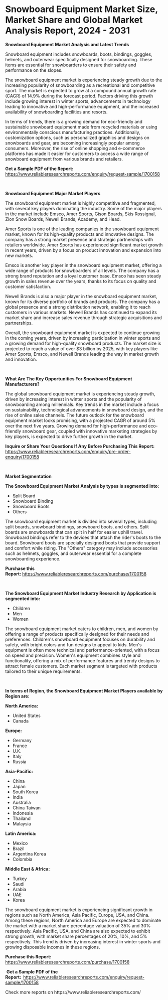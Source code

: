 <p><h1>Snowboard Equipment Market Size, Market Share and Global Market Analysis Report, 2024 - 2031</h1></p><p><strong>Snowboard Equipment Market Analysis and Latest Trends</strong></p>
<p><p>Snowboard equipment includes snowboards, boots, bindings, goggles, helmets, and outerwear specifically designed for snowboarding. These items are essential for snowboarders to ensure their safety and performance on the slopes.</p><p>The snowboard equipment market is experiencing steady growth due to the increasing popularity of snowboarding as a recreational and competitive sport. The market is expected to grow at a compound annual growth rate (CAGR) of 14.9% during the forecast period. Factors driving this growth include growing interest in winter sports, advancements in technology leading to innovative and high-performance equipment, and the increased availability of snowboarding facilities and resorts.</p><p>In terms of trends, there is a growing demand for eco-friendly and sustainable snowboard equipment made from recycled materials or using environmentally conscious manufacturing practices. Additionally, customization options, such as personalized graphics and designs on snowboards and gear, are becoming increasingly popular among consumers. Moreover, the rise of online shopping and e-commerce platforms has made it easier for customers to access a wide range of snowboard equipment from various brands and retailers.</p></p>
<p><strong>Get a Sample PDF of the Report:&nbsp;</strong> <a href="https://www.reliableresearchreports.com/enquiry/request-sample/1700158">https://www.reliableresearchreports.com/enquiry/request-sample/1700158</a></p>
<p>&nbsp;</p>
<p><strong>Snowboard Equipment Major Market Players</strong></p>
<p><p>The snowboard equipment market is highly competitive and fragmented, with several key players dominating the industry. Some of the major players in the market include Emsco, Amer Sports, Gison Boards, Skis Rossignal, Zion Snow Boards, Newell Brands, Academy, and Head.</p><p>Amer Sports is one of the leading companies in the snowboard equipment market, known for its high-quality products and innovative designs. The company has a strong market presence and strategic partnerships with retailers worldwide. Amer Sports has experienced significant market growth in recent years, driven by a focus on product innovation and expansion into new markets.</p><p>Emsco is another key player in the snowboard equipment market, offering a wide range of products for snowboarders of all levels. The company has a strong brand reputation and a loyal customer base. Emsco has seen steady growth in sales revenue over the years, thanks to its focus on quality and customer satisfaction.</p><p>Newell Brands is also a major player in the snowboard equipment market, known for its diverse portfolio of brands and products. The company has a global presence and a strong distribution network, enabling it to reach customers in various markets. Newell Brands has continued to expand its market share and increase sales revenue through strategic acquisitions and partnerships.</p><p>Overall, the snowboard equipment market is expected to continue growing in the coming years, driven by increasing participation in winter sports and a growing demand for high-quality snowboard products. The market size is projected to reach a value of over $3 billion by 2025, with key players like Amer Sports, Emsco, and Newell Brands leading the way in market growth and innovation.</p></p>
<p>&nbsp;</p>
<p><strong>What Are The Key Opportunities For Snowboard Equipment Manufacturers?</strong></p>
<p><p>The global snowboard equipment market is experiencing steady growth, driven by increasing interest in winter sports and the popularity of snowboarding among millennials. Key trends in the market include a focus on sustainability, technological advancements in snowboard design, and the rise of online sales channels. The future outlook for the snowboard equipment market looks promising, with a projected CAGR of around 5% over the next five years. Growing demand for high-performance and eco-friendly snowboard gear, coupled with innovative marketing strategies by key players, is expected to drive further growth in the market.</p></p>
<p><strong>Inquire or Share Your Questions If Any Before Purchasing This Report:</strong> <a href="https://www.reliableresearchreports.com/enquiry/pre-order-enquiry/1700158">https://www.reliableresearchreports.com/enquiry/pre-order-enquiry/1700158</a></p>
<p>&nbsp;</p>
<p><strong>Market Segmentation</strong></p>
<p><strong>The Snowboard Equipment Market Analysis by types is segmented into:</strong></p>
<p><ul><li>Split Board</li><li>Snowboard Binding</li><li>Snowboard Boots</li><li>Others</li></ul></p>
<p><p>The snowboard equipment market is divided into several types, including split boards, snowboard bindings, snowboard boots, and others. Split boards are snowboards that can split in half for easier uphill travel. Snowboard bindings refer to the devices that attach the rider's boots to the board. Snowboard boots are specially designed boots that provide support and comfort while riding. The "Others" category may include accessories such as helmets, goggles, and outerwear essential for a complete snowboarding experience.</p></p>
<p><strong>Purchase this Report:&nbsp;</strong><a href="https://www.reliableresearchreports.com/purchase/1700158">https://www.reliableresearchreports.com/purchase/1700158</a></p>
<p>&nbsp;</p>
<p><strong>The Snowboard Equipment Market Industry Research by Application is segmented into:</strong></p>
<p><ul><li>Children</li><li>Men</li><li>Women</li></ul></p>
<p><p>The snowboard equipment market caters to children, men, and women by offering a range of products specifically designed for their needs and preferences. Children's snowboard equipment focuses on durability and safety, with bright colors and fun designs to appeal to kids. Men's equipment is often more technical and performance-oriented, with a focus on speed and precision. Women's equipment combines style and functionality, offering a mix of performance features and trendy designs to attract female customers. Each market segment is targeted with products tailored to their unique requirements.</p></p>
<p>&nbsp;</p>
<p><strong>In terms of Region, the Snowboard Equipment Market Players available by Region are:</strong></p>
<p>
    <p> <strong> North America: </strong>
        <ul>
            <li>United States</li>
            <li>Canada</li>
        </ul>
        </p> 
    <p> <strong> Europe: </strong>
        <ul>
            <li>Germany</li>
            <li>France</li>
            <li>U.K.</li>
            <li>Italy</li>
            <li>Russia</li>
        </ul>
        </p> 
    <p> <strong> Asia-Pacific: </strong>
        <ul>
            <li>China</li>
            <li>Japan</li>
            <li>South Korea</li>
            <li>India</li>
            <li>Australia</li>
            <li>China Taiwan</li>
            <li>Indonesia</li>
            <li>Thailand</li>
            <li>Malaysia</li>
        </ul>
        </p> 
    <p> <strong> Latin America: </strong>
        <ul>
            <li>Mexico</li>
            <li>Brazil</li>
            <li>Argentina Korea</li>
            <li>Colombia</li>
        </ul>
        </p> 
    <p> <strong> Middle East & Africa: </strong>
        <ul>
            <li>Turkey</li>
            <li>Saudi</li>
            <li>Arabia</li>
            <li>UAE</li>
            <li>Korea</li>
        </ul>
    </p>
    </p>
<p><p>The snowboard equipment market is experiencing significant growth in regions such as North America, Asia Pacific, Europe, USA, and China. Among these regions, North America and Europe are expected to dominate the market with a market share percentage valuation of 35% and 30% respectively. Asia Pacific, USA, and China are also expected to exhibit strong growth, with market share percentages of 20%, 10%, and 5% respectively. This trend is driven by increasing interest in winter sports and growing disposable incomes in these regions.</p></p>
<p><strong>Purchase this Report: </strong><a href="https://www.reliableresearchreports.com/purchase/1700158">https://www.reliableresearchreports.com/purchase/1700158</a></p>
<p>&nbsp;<strong>Get a Sample PDF of the Report:&nbsp;&nbsp;</strong><a href="https://www.reliableresearchreports.com/enquiry/request-sample/1700158">https://www.reliableresearchreports.com/enquiry/request-sample/1700158</a></p>
<p><strong></strong></p>
<p>Check more reports on https://www.reliableresearchreports.com/</p>